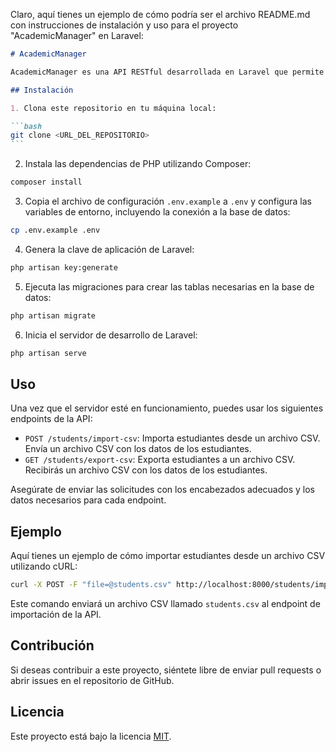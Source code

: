 Claro, aquí tienes un ejemplo de cómo podría ser el archivo README.md con instrucciones de instalación y uso para el proyecto "AcademicManager" en Laravel:

````markdown
# AcademicManager

AcademicManager es una API RESTful desarrollada en Laravel que permite importar y exportar datos relacionados con estudiantes y sus calificaciones desde y hacia archivos CSV.

## Instalación

1. Clona este repositorio en tu máquina local:

```bash
git clone <URL_DEL_REPOSITORIO>
```
````

2. Instala las dependencias de PHP utilizando Composer:

```bash
composer install
```

3. Copia el archivo de configuración `.env.example` a `.env` y configura las variables de entorno, incluyendo la conexión a la base de datos:

```bash
cp .env.example .env
```

4. Genera la clave de aplicación de Laravel:

```bash
php artisan key:generate
```

5. Ejecuta las migraciones para crear las tablas necesarias en la base de datos:

```bash
php artisan migrate
```

6. Inicia el servidor de desarrollo de Laravel:

```bash
php artisan serve
```

## Uso

Una vez que el servidor esté en funcionamiento, puedes usar los siguientes endpoints de la API:

-   `POST /students/import-csv`: Importa estudiantes desde un archivo CSV. Envía un archivo CSV con los datos de los estudiantes.
-   `GET /students/export-csv`: Exporta estudiantes a un archivo CSV. Recibirás un archivo CSV con los datos de los estudiantes.

Asegúrate de enviar las solicitudes con los encabezados adecuados y los datos necesarios para cada endpoint.

## Ejemplo

Aquí tienes un ejemplo de cómo importar estudiantes desde un archivo CSV utilizando cURL:

```bash
curl -X POST -F "file=@students.csv" http://localhost:8000/students/import-csv
```

Este comando enviará un archivo CSV llamado `students.csv` al endpoint de importación de la API.

## Contribución

Si deseas contribuir a este proyecto, siéntete libre de enviar pull requests o abrir issues en el repositorio de GitHub.

## Licencia

Este proyecto está bajo la licencia [MIT](https://opensource.org/licenses/MIT).


